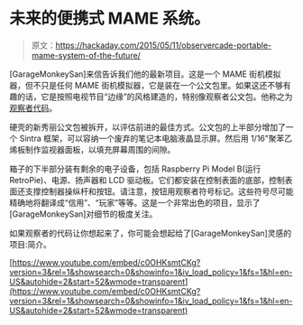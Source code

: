 # 未来的便携式 MAME 系统。

> 原文：<https://hackaday.com/2015/05/11/observercade-portable-mame-system-of-the-future/>

[GarageMonkeySan]来信告诉我们他的最新项目。这是一个 MAME 街机模拟器，但不只是任何 MAME 街机模拟器，它是装在一个公文包里。如果这还不够有趣的话，它是按照电视节目“边缘”的风格建造的，特别像观察者公文包。他称之为[观察者代码](http://www.instructables.com/id/Observercade/?ALLSTEPS)。

硬壳的新秀丽公文包被拆开，以评估前进的最佳方式。公文包的上半部分增加了一个 Sintra 框架，可以容纳一个废弃的笔记本电脑液晶显示屏。然后用 1/16”聚苯乙烯板制作监视器面板，以填充屏幕周围的间隙。

箱子的下半部分装有剩余的电子设备，包括 Raspberry Pi Model B(运行 RetroPie)、电源、扬声器和 LCD 驱动板。它们都安装在控制表面的底部，控制表面还支撑控制器操纵杆和按钮。请注意，按钮用观察者符号标记。这些符号尽可能精确地将翻译成“信用”、“玩家”等等。这是一个非常出色的项目，显示了[GarageMonkeySan]对细节的极度关注。

如果观察者的代码让你想起来了，你可能会想起给了[GarageMonkeySan]灵感的项目:简介。

[https://www.youtube.com/embed/c0OHKsmtCKg?version=3&rel=1&showsearch=0&showinfo=1&iv_load_policy=1&fs=1&hl=en-US&autohide=2&start=52&wmode=transparent](https://www.youtube.com/embed/c0OHKsmtCKg?version=3&rel=1&showsearch=0&showinfo=1&iv_load_policy=1&fs=1&hl=en-US&autohide=2&start=52&wmode=transparent)